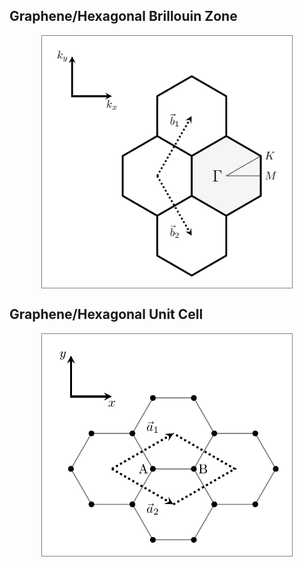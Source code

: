 ## Graphene/Hexagonal Brillouin Zone
<img src="https://raw.githubusercontent.com/mirzaakbarali/tikz/main/png_figures/graphenebrillouinzone.png" alt="Graphene/Hexagonal Brillouin Zone PNG" style="border: 1px solid gray; width: 400px; display: block; margin: auto;">

## Graphene/Hexagonal Unit Cell
<img src="https://raw.githubusercontent.com/mirzaakbarali/tikz/main/png_figures/grapheneunitcell.png" alt="Graphene/Hexagonal Unit Cell PNG" style="border: 1px solid gray; width: 400px; display: block; margin: auto;">

